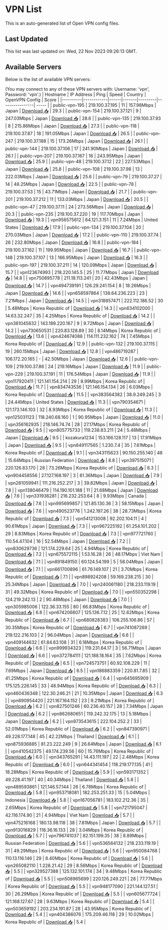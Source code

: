 # VPN List

This is an auto-generated list of Open VPN config files.

## Last Updated

This list was last updated on: Wed, 22 Nov 2023 09:26:13 GMT.

## Available Servers

Below is the list of available VPN servers:

(You may connect to any of these VPN servers with: Username: 'vpn', Password: 'vpn'.)
| Hostname | IP Address | Ping | Speed | Country | OpenVPN Config | Score |
|----------|------------|------|-------|---------|----------------| ----- |
| public-vpn-195 | 219.100.37.195 | 11 | 157.98Mbps | Japan | [Download 📥](./configs/server_0_JP.ovpn) | 29.3 |
| public-vpn-154 | 219.100.37.121 | 9 | 247.03Mbps | Japan | [Download 📥](./configs/server_1_JP.ovpn) | 28.6 |
| public-vpn-135 | 219.100.37.93 | 8 | 215.86Mbps | Japan | [Download 📥](./configs/server_2_JP.ovpn) | 27.3 |
| public-vpn-118 | 219.100.37.87 | 18 | 191.05Mbps | Japan | [Download 📥](./configs/server_3_JP.ovpn) | 26.5 |
| public-vpn-247 | 219.100.37.188 | 15 | 173.26Mbps | Japan | [Download 📥](./configs/server_4_JP.ovpn) | 26.1 |
| public-vpn-144 | 219.100.37.106 | 17 | 241.90Mbps | Japan | [Download 📥](./configs/server_5_JP.ovpn) | 26.1 |
| public-vpn-207 | 219.100.37.167 | 16 | 243.95Mbps | Japan | [Download 📥](./configs/server_6_JP.ovpn) | 25.9 |
| public-vpn-48 | 219.100.37.12 | 22 | 227.53Mbps | Japan | [Download 📥](./configs/server_7_JP.ovpn) | 25.8 |
| public-vpn-108 | 219.100.37.98 | 13 | 222.03Mbps | Japan | [Download 📥](./configs/server_8_JP.ovpn) | 25.6 |
| public-vpn-79 | 219.100.37.27 | 14 | 48.25Mbps | Japan | [Download 📥](./configs/server_9_JP.ovpn) | 22.5 |
| public-vpn-78 | 219.100.37.53 | 15 | 43.71Mbps | Japan | [Download 📥](./configs/server_10_JP.ovpn) | 21.7 |
| public-vpn-201 | 219.100.37.212 | 11 | 133.03Mbps | Japan | [Download 📥](./configs/server_11_JP.ovpn) | 20.5 |
| public-vpn-47 | 219.100.37.11 | 24 | 273.56Mbps | Japan | [Download 📥](./configs/server_12_JP.ovpn) | 20.3 |
| public-vpn-235 | 219.100.37.220 | 19 | 117.70Mbps | Japan | [Download 📥](./configs/server_13_JP.ovpn) | 19.3 |
| vpn956575612 | 64.121.3.151 | 11 | 7.24Mbps | United States | [Download 📥](./configs/server_14_US.ovpn) | 17.9 |
| public-vpn-134 | 219.100.37.104 | 20 | 270.03Mbps | Japan | [Download 📥](./configs/server_15_JP.ovpn) | 17.2 |
| public-vpn-110 | 219.100.37.74 | 26 | 232.80Mbps | Japan | [Download 📥](./configs/server_16_JP.ovpn) | 16.8 |
| public-vpn-184 | 219.100.37.162 | 11 | 199.95Mbps | Japan | [Download 📥](./configs/server_17_JP.ovpn) | 16.7 |
| public-vpn-148 | 219.100.37.107 | 13 | 166.95Mbps | Japan | [Download 📥](./configs/server_18_JP.ovpn) | 16.3 |
| public-vpn-197 | 219.100.37.211 | 14 | 120.09Mbps | Japan | [Download 📥](./configs/server_19_JP.ovpn) | 15.7 |
| vpn123674993 | 218.220.145.5 | 25 | 11.77Mbps | Japan | [Download 📥](./configs/server_20_JP.ovpn) | 14.8 |
| vpn750895778 | 211.18.113.241 | 20 | 42.43Mbps | Japan | [Download 📥](./configs/server_21_JP.ovpn) | 14.7 |
| vpn494739191 | 126.29.241.154 | 8 | 18.26Mbps | Japan | [Download 📥](./configs/server_22_JP.ovpn) | 14.6 |
| vpn658597864 | 138.64.236.223 | 23 | 7.21Mbps | Japan | [Download 📥](./configs/server_23_JP.ovpn) | 14.5 |
| vpn318857471 | 222.112.186.52 | 30 | 5.48Mbps | Korea Republic of | [Download 📥](./configs/server_24_KR.ovpn) | 14.3 |
| vpn634102000 | 14.63.32.247 | 35 | 4.25Mbps | Korea Republic of | [Download 📥](./configs/server_25_KR.ovpn) | 14.2 |
| vpn381045632 | 143.189.220.167 | 9 | 9.72Mbps | Japan | [Download 📥](./configs/server_26_JP.ovpn) | 14.2 |
| vpn730650531 | 220.83.128.89 | 30 | 8.14Mbps | Korea Republic of | [Download 📥](./configs/server_27_KR.ovpn) | 13.6 |
| vpn424674088 | 114.111.232.162 | 74 | 7.45Mbps | Korea Republic of | [Download 📥](./configs/server_28_KR.ovpn) | 12.9 |
| public-vpn-132 | 219.100.37.115 | 19 | 260.15Mbps | Japan | [Download 📥](./configs/server_29_JP.ovpn) | 12.8 |
| vpn486719287 | 106.172.20.165 | - | 42.50Mbps | Japan | [Download 📥](./configs/server_30_JP.ovpn) | 12.6 |
| public-vpn-109 | 219.100.37.86 | 24 | 219.16Mbps | Japan | [Download 📥](./configs/server_31_JP.ovpn) | 11.9 |
| public-vpn-229 | 219.100.37.191 | 11 | 176.54Mbps | Japan | [Download 📥](./configs/server_32_JP.ovpn) | 11.9 |
| vpn117920411 | 121.141.154.214 | 29 | 8.99Mbps | Korea Republic of | [Download 📥](./configs/server_33_KR.ovpn) | 11.7 |
| vpn834743536 | 121.146.154.134 | 26 | 6.03Mbps | Korea Republic of | [Download 📥](./configs/server_34_KR.ovpn) | 11.5 |
| vpn383564382 | 38.9.249.245 | 3 | 24.44Mbps | United States | [Download 📥](./configs/server_35_US.ovpn) | 11.3 |
| vpn790354671 | 121.173.146.103 | 32 | 8.93Mbps | Korea Republic of | [Download 📥](./configs/server_36_KR.ovpn) | 11.3 |
| vpn125031123 | 118.240.68.160 | 1 | 90.95Mbps | Japan | [Download 📥](./configs/server_37_JP.ovpn) | 11.0 |
| vpn356162935 | 218.146.74.74 | 28 | 27.17Mbps | Korea Republic of | [Download 📥](./configs/server_38_KR.ovpn) | 9.5 |
| vpn805775733 | 119.238.83.211 | 24 | 5.48Mbps | Japan | [Download 📥](./configs/server_39_JP.ovpn) | 9.5 |
| kozakura1234 | 153.166.128.117 | 13 | 17.91Mbps | Japan | [Download 📥](./configs/server_40_JP.ovpn) | 9.5 |
| vpn849117565 | 1.230.7.4 | 35 | 7.61Mbps | Korea Republic of | [Download 📥](./configs/server_41_KR.ovpn) | 9.1 |
| vpn343115623 | 90.150.255.140 | 48 | 15.64Mbps | Russian Federation | [Download 📥](./configs/server_42_RU.ovpn) | 8.8 |
| vpn397515071 | 220.126.83.170 | 28 | 73.26Mbps | Korea Republic of | [Download 📥](./configs/server_43_KR.ovpn) | 8.3 |
| vpn904458556 | 27.127.168.197 | 3 | 61.36Mbps | Japan | [Download 📥](./configs/server_44_JP.ovpn) | 7.9 |
| vpn281059941 | 111.216.252.217 | 3 | 39.82Mbps | Japan | [Download 📥](./configs/server_45_JP.ovpn) | 7.8 |
| vpn138046479 | 114.190.101.188 | 11 | 21.68Mbps | Japan | [Download 📥](./configs/server_46_JP.ovpn) | 7.6 |
| vpn331936281 | 216.232.253.64 | 8 | 9.93Mbps | Canada | [Download 📥](./configs/server_47_CA.ovpn) | 7.6 |
| vpn995699857 | 121.85.130.36 | 3 | 58.15Mbps | Japan | [Download 📥](./configs/server_48_JP.ovpn) | 7.6 |
| vpn490523776 | 1.242.197.26 | 38 | 28.73Mbps | Korea Republic of | [Download 📥](./configs/server_49_KR.ovpn) | 7.3 |
| vpn541213008 | 92.202.104.11 | 4 | 90.61Mbps | Japan | [Download 📥](./configs/server_50_JP.ovpn) | 7.3 |
| vpn967225192 | 61.254.101.202 | 29 | 8.83Mbps | Korea Republic of | [Download 📥](./configs/server_51_KR.ovpn) | 7.3 |
| vpn977721760 | 110.54.47.104 | 16 | 52.54Mbps | Japan | [Download 📥](./configs/server_52_JP.ovpn) | 7.2 |
| vpn830629736 | 121.174.229.64 | 25 | 4.94Mbps | Korea Republic of | [Download 📥](./configs/server_53_KR.ovpn) | 7.2 |
| vpn675572115 | 1.53.16.28 | 26 | 48.17Mbps | Viet Nam | [Download 📥](./configs/server_54_VN.ovpn) | 7.1 |
| vpn891849150 | 60.124.54.199 | 5 | 58.04Mbps | Japan | [Download 📥](./configs/server_55_JP.ovpn) | 7.1 |
| vpn661700896 | 61.76.149.107 | 21 | 3.70Mbps | Korea Republic of | [Download 📥](./configs/server_56_KR.ovpn) | 7.1 |
| vpn898924208 | 59.169.238.215 | 30 | 25.34Mbps | Japan | [Download 📥](./configs/server_57_JP.ovpn) | 7.0 |
| vpn240061180 | 218.233.119.19 | 31 | 49.32Mbps | Korea Republic of | [Download 📥](./configs/server_58_KR.ovpn) | 7.0 |
| vpn550352298 | 124.219.242.13 | 2 | 90.48Mbps | Japan | [Download 📥](./configs/server_59_JP.ovpn) | 7.0 |
| vpn305985006 | 122.36.33.155 | 80 | 66.83Mbps | Korea Republic of | [Download 📥](./configs/server_60_KR.ovpn) | 6.8 |
| vpn674206607 | 125.136.7.12 | 25 | 12.62Mbps | Korea Republic of | [Download 📥](./configs/server_61_KR.ovpn) | 6.7 |
| vpn680828383 | 106.255.106.86 | 57 | 30.35Mbps | Korea Republic of | [Download 📥](./configs/server_62_KR.ovpn) | 6.7 |
| vpn741087269 | 219.122.216.103 | 2 | 96.04Mbps | Japan | [Download 📥](./configs/server_63_JP.ovpn) | 6.6 |
| vpn409144632 | 61.84.63.108 | 31 | 6.18Mbps | Korea Republic of | [Download 📥](./configs/server_64_KR.ovpn) | 6.6 |
| vpn999934323 | 119.231.64.17 | 3 | 56.71Mbps | Japan | [Download 📥](./configs/server_65_JP.ovpn) | 6.6 |
| vpn372784111 | 121.188.18.164 | 35 | 7.62Mbps | Korea Republic of | [Download 📥](./configs/server_66_KR.ovpn) | 6.5 |
| vpn724573751 | 60.92.108.229 | 11 | 7.69Mbps | Japan | [Download 📥](./configs/server_67_JP.ovpn) | 6.5 |
| vpn186883359 | 220.81.7.85 | 32 | 41.25Mbps | Korea Republic of | [Download 📥](./configs/server_68_KR.ovpn) | 6.4 |
| vpn645695909 | 175.125.226.145 | 33 | 48.94Mbps | Korea Republic of | [Download 📥](./configs/server_69_KR.ovpn) | 6.3 |
| vpn460436348 | 122.30.246.21 | 21 | 10.35Mbps | Japan | [Download 📥](./configs/server_70_JP.ovpn) | 6.3 |
| vpn690954420 | 221.167.164.152 | 23 | 9.21Mbps | Korea Republic of | [Download 📥](./configs/server_71_KR.ovpn) | 6.2 |
| vpn827501246 | 60.236.40.157 | 28 | 7.34Mbps | Japan | [Download 📥](./configs/server_72_JP.ovpn) | 6.2 |
| vpn862680651 | 119.242.32.175 | 13 | 5.18Mbps | Japan | [Download 📥](./configs/server_73_JP.ovpn) | 6.2 |
| vpn973543615 | 222.104.252.2 | 33 | 52.01Mbps | Korea Republic of | [Download 📥](./configs/server_74_KR.ovpn) | 6.2 |
| vpn847390971 | 49.228.177.148 | 45 | 42.22Mbps | Thailand | [Download 📥](./configs/server_75_TH.ovpn) | 6.1 |
| vpn875936885 | 81.23.222.249 | 9 | 26.64Mbps | Japan | [Download 📥](./configs/server_76_JP.ovpn) | 6.1 |
| vpn410542375 | 49.174.239.56 | 60 | 15.76Mbps | Korea Republic of | [Download 📥](./configs/server_77_KR.ovpn) | 6.0 |
| vpn343765291 | 14.43.111.197 | 22 | 2.48Mbps | Korea Republic of | [Download 📥](./configs/server_78_KR.ovpn) | 6.0 |
| vpn644341454 | 118.219.177.135 | 41 | 18.28Mbps | Korea Republic of | [Download 📥](./configs/server_79_KR.ovpn) | 5.9 |
| vpn593171352 | 49.228.41.197 | 40 | 40.34Mbps | Thailand | [Download 📥](./configs/server_80_TH.ovpn) | 5.8 |
| vpn489593861 | 121.146.57.144 | 26 | 6.78Mbps | Korea Republic of | [Download 📥](./configs/server_81_KR.ovpn) | 5.8 |
| vpn953718081 | 182.253.251.33 | 15 | 5.04Mbps | Indonesia | [Download 📥](./configs/server_82_ID.ovpn) | 5.8 |
| vpn167056781 | 183.102.212.36 | 35 | 2.65Mbps | Korea Republic of | [Download 📥](./configs/server_83_KR.ovpn) | 5.8 |
| vpn721795047 | 42.116.174.90 | 21 | 4.94Mbps | Viet Nam | [Download 📥](./configs/server_84_VN.ovpn) | 5.7 |
| vpn475216168 | 180.13.98.118 | 38 | 7.81Mbps | Japan | [Download 📥](./configs/server_85_JP.ovpn) | 5.7 |
| vpn913016829 | 118.36.16.133 | 28 | 3.04Mbps | Korea Republic of | [Download 📥](./configs/server_86_KR.ovpn) | 5.7 |
| vpn796741037 | 82.151.199.35 | 38 | 8.89Mbps | Russian Federation | [Download 📥](./configs/server_87_RU.ovpn) | 5.6 |
| vpn536564132 | 218.233.119.19 | 31 | 49.29Mbps | Korea Republic of | [Download 📥](./configs/server_88_KR.ovpn) | 5.6 |
| vpn950084768 | 110.13.116.146 | 29 | 8.40Mbps | Korea Republic of | [Download 📥](./configs/server_89_KR.ovpn) | 5.6 |
| vpn265082110 | 1.228.21.42 | 29 | 8.56Mbps | Korea Republic of | [Download 📥](./configs/server_90_KR.ovpn) | 5.5 |
| vpn329527388 | 125.132.101.174 | 34 | 9.48Mbps | Korea Republic of | [Download 📥](./configs/server_91_KR.ovpn) | 5.5 |
| vpn508965699 | 220.126.249.221 | 28 | 77.77Mbps | Korea Republic of | [Download 📥](./configs/server_92_KR.ovpn) | 5.5 |
| vpn948177090 | 221.144.127.51 | 30 | 26.29Mbps | Korea Republic of | [Download 📥](./configs/server_93_KR.ovpn) | 5.5 |
| vpn605677724 | 121.168.127.67 | 28 | 9.63Mbps | Korea Republic of | [Download 📥](./configs/server_94_KR.ovpn) | 5.4 |
| vpn503659192 | 203.234.191.87 | 28 | 43.95Mbps | Korea Republic of | [Download 📥](./configs/server_95_KR.ovpn) | 5.4 |
| vpn404386076 | 175.209.46.118 | 29 | 10.02Mbps | Korea Republic of | [Download 📥](./configs/server_96_KR.ovpn) | 5.4 |
